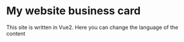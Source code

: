 # My website business card
This site is written in Vue2. Here you can change the language of the content
